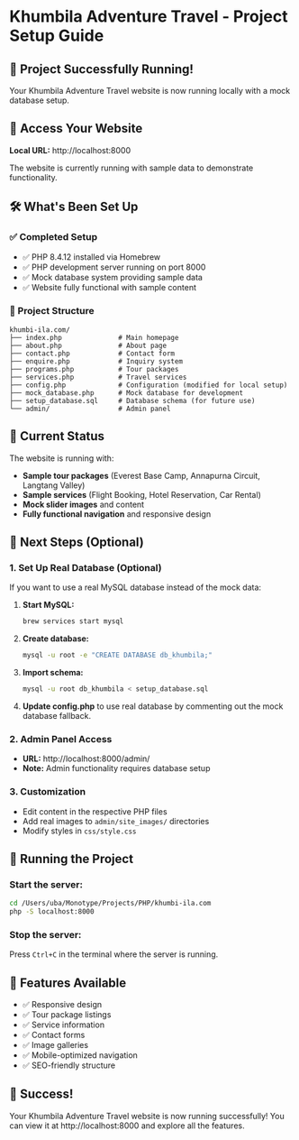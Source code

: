 # Khumbila Adventure Travel - Project Setup Guide

## 🚀 Project Successfully Running!

Your Khumbila Adventure Travel website is now running locally with a mock database setup.

## 📍 Access Your Website

**Local URL:** http://localhost:8000

The website is currently running with sample data to demonstrate functionality.

## 🛠️ What's Been Set Up

### ✅ Completed Setup
- ✅ PHP 8.4.12 installed via Homebrew
- ✅ PHP development server running on port 8000
- ✅ Mock database system providing sample data
- ✅ Website fully functional with sample content

### 📁 Project Structure
```
khumbi-ila.com/
├── index.php              # Main homepage
├── about.php              # About page
├── contact.php            # Contact form
├── enquire.php            # Inquiry system
├── programs.php           # Tour packages
├── services.php           # Travel services
├── config.php             # Configuration (modified for local setup)
├── mock_database.php      # Mock database for development
├── setup_database.sql     # Database schema (for future use)
└── admin/                 # Admin panel
```

## 🎯 Current Status

The website is running with:
- **Sample tour packages** (Everest Base Camp, Annapurna Circuit, Langtang Valley)
- **Sample services** (Flight Booking, Hotel Reservation, Car Rental)
- **Mock slider images** and content
- **Fully functional navigation** and responsive design

## 🔧 Next Steps (Optional)

### 1. Set Up Real Database (Optional)
If you want to use a real MySQL database instead of the mock data:

1. **Start MySQL:**
   ```bash
   brew services start mysql
   ```

2. **Create database:**
   ```bash
   mysql -u root -e "CREATE DATABASE db_khumbila;"
   ```

3. **Import schema:**
   ```bash
   mysql -u root db_khumbila < setup_database.sql
   ```

4. **Update config.php** to use real database by commenting out the mock database fallback.

### 2. Admin Panel Access
- **URL:** http://localhost:8000/admin/
- **Note:** Admin functionality requires database setup

### 3. Customization
- Edit content in the respective PHP files
- Add real images to `admin/site_images/` directories
- Modify styles in `css/style.css`

## 🚀 Running the Project

### Start the server:
```bash
cd /Users/uba/Monotype/Projects/PHP/khumbi-ila.com
php -S localhost:8000
```

### Stop the server:
Press `Ctrl+C` in the terminal where the server is running.

## 📱 Features Available

- ✅ Responsive design
- ✅ Tour package listings
- ✅ Service information
- ✅ Contact forms
- ✅ Image galleries
- ✅ Mobile-optimized navigation
- ✅ SEO-friendly structure

## 🎉 Success!

Your Khumbila Adventure Travel website is now running successfully! You can view it at http://localhost:8000 and explore all the features.
